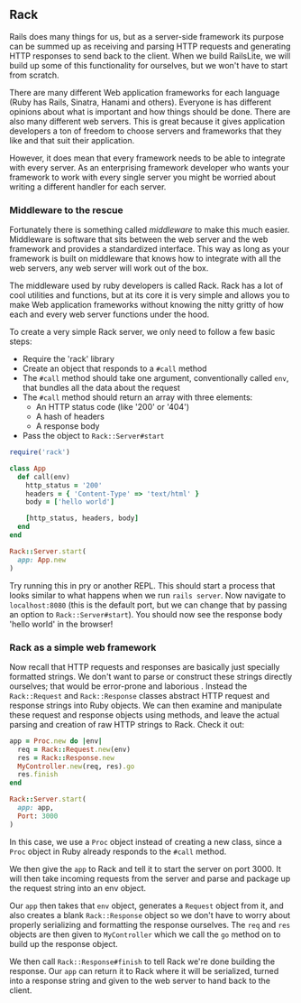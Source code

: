 ## Rack

Rails does many things for us, but as a server-side framework its
purpose can be summed up as receiving and parsing HTTP requests and
generating HTTP responses to send back to the client. When we build
RailsLite, we will build up some of this functionality for ourselves,
but we won't have to start from scratch.

There are many different Web application frameworks for each language (Ruby has
Rails, Sinatra, Hanami and others). Everyone is has different opinions about
what is important and how things should be done. There are also many different
web servers. This is great because it
gives application developers a ton of freedom to choose servers and frameworks
that they like and that suit their application.

However, it does mean that every framework needs to be able to integrate with
every server. As an enterprising framework developer who wants your framework to
work with every single server you might be worried about writing a different
handler for each server.

### Middleware to the rescue

Fortunately there is something called *middleware* to make this much easier.
Middleware is software that sits between the web server and the web framework
and provides a standardized interface. This way as long as your framework is
built on middleware that knows how to integrate with all the web servers, any
web server will work out of the box.

The middleware used by ruby developers is called Rack. Rack has a lot of cool
utilities and functions, but at its core it is very simple and allows you to
make Web application frameworks without knowing the nitty gritty of how each and
every web server functions under the hood.

To create a very simple Rack server, we only need to follow a few basic steps:
* Require the 'rack' library
* Create an object that responds to a `#call` method
* The `#call` method should take one argument, conventionally called `env`, that
  bundles all the data about the request
* The `#call` method should return an array with three elements:
  * An HTTP status code (like '200' or '404')
  * A hash of headers
  * A response body
* Pass the object to `Rack::Server#start`

```ruby
require('rack')

class App
  def call(env)
    http_status = '200'
    headers = { 'Content-Type' => 'text/html' }
    body = ['hello world']

    [http_status, headers, body]
  end
end

Rack::Server.start(
  app: App.new
)
```

Try running this in pry or another REPL. This should start a process that looks
similar to what happens when we run `rails server`. Now navigate to
`localhost:8080` (this is the default port, but we can change that by passing an
option to `Rack::Server#start`). You should now see the response body 'hello
world' in the browser!

### Rack as a simple web framework

Now recall that HTTP requests and responses are basically just specially
formatted strings. We don't want to parse or construct these
strings directly ourselves; that would be error-prone and laborious . Instead the
`Rack::Request` and `Rack::Response` classes abstract
HTTP request and response strings into Ruby objects. We can then
examine and manipulate these request and response objects using
methods, and leave the actual parsing and creation of raw HTTP strings
to Rack. Check it out:

```ruby
app = Proc.new do |env|
  req = Rack::Request.new(env)
  res = Rack::Response.new
  MyController.new(req, res).go
  res.finish
end

Rack::Server.start(
  app: app,
  Port: 3000
)
```
In this case, we use a `Proc` object instead of creating a new class, since a
`Proc` object in Ruby already responds to the `#call` method.

We then give the `app` to Rack and tell it to start the server on port 3000. It
will then take incoming requests from the server and parse and package up the
request string into an env object.

Our `app` then takes that `env` object, generates a `Request` object from it, and also creates a blank `Rack::Response` object so
we don't have to worry about properly serializing and formatting the response
ourselves. The `req` and `res` objects are then given to `MyController` which we call
the `go` method on to build up the response object.

We then call `Rack::Response#finish` to tell Rack we're done
building the response. Our `app` can return it to Rack where it will be
serialized, turned into a response string and given to the web server to hand
back to the client.

